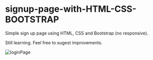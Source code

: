 # signup-page-with-HTML-CSS-BOOTSTRAP
Simple sign up page using HTML, CSS and Bootstrap (no responsive).

Still learning. Feel free to sugest improvements.



![loginPage](https://user-images.githubusercontent.com/109768134/188463186-6d87055f-075a-49fe-b7d2-b6341a8864e7.png)
